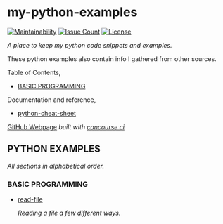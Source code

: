 # my-python-examples

[![Maintainability](https://api.codeclimate.com/v1/badges/34f7798c66ab9207ea80/maintainability)](https://codeclimate.com/github/JeffDeCola/my-python-examples/maintainability)
[![Issue Count](https://codeclimate.com/github/JeffDeCola/my-python-examples/badges/issue_count.svg)](https://codeclimate.com/github/JeffDeCola/my-python-examples/issues)
[![License](http://img.shields.io/:license-mit-blue.svg)](http://jeffdecola.mit-license.org)

_A place to keep my python code snippets and examples._

These python examples also contain info I gathered from other sources.

Table of Contents,

* [BASIC PROGRAMMING](https://github.com/JeffDeCola/my-python-examples#basic-programming)

Documentation and reference,

* [python-cheat-sheet](https://github.com/JeffDeCola/my-cheat-sheets/tree/master/software/development/languages/python-cheat-sheet)

[GitHub Webpage](https://jeffdecola.github.io/my-python-examples/)
_built with
[concourse ci](https://github.com/JeffDeCola/my-python-examples/blob/master/ci-README.md)_

## PYTHON EXAMPLES

_All sections in alphabetical order._

### BASIC PROGRAMMING

* [read-file](https://github.com/JeffDeCola/my-python-examples/tree/master/basic-programming/read-file)

  _Reading a file a few different ways._
